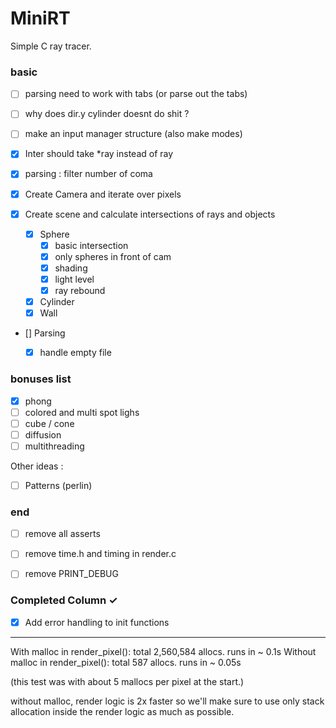 # MiniRT
Simple C ray tracer.

### basic

- [ ] parsing need to work with tabs (or parse out the tabs)
- [ ] why does dir.y cylinder doesnt do shit ?
- [ ] make an input manager structure (also make modes)

- [X] Inter should take *ray instead of ray

- [X] parsing : filter number of coma

- [X] Create Camera and iterate over pixels
- [X] Create scene and calculate intersections of rays and objects
  - [X] Sphere
    - [X] basic intersection
	- [X] only spheres in front of cam
	- [X] shading
	- [X] light level
	- [X] ray rebound
  - [X] Cylinder
  - [X] Wall

- [] Parsing
	- [X] handle empty file


### bonuses list

 - [X] phong
 - [ ] colored and multi spot lighs
 - [ ] cube / cone
 - [ ] diffusion
 - [ ] multithreading

Other ideas :
 - [ ] Patterns (perlin)

### end
 - [ ] remove all asserts
 - [ ] remove time.h and timing in render.c
 - [ ] remove PRINT_DEBUG


### Completed Column ✓
- [X] Add error handling to init functions


---
With malloc in render_pixel():
	total 2,560,584 allocs.
	runs in ~ 0.1s
Without malloc in render_pixel():
	total 587 allocs.
	runs in ~ 0.05s

(this test was with about 5 mallocs per pixel at the start.)

without malloc, render logic is 2x faster so we'll make sure to use only stack allocation inside the render logic as much as possible.
